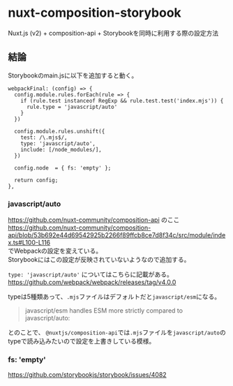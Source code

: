 # nuxt-composition-storybook

Nuxt.js (v2) + composition-api + Storybookを同時に利用する際の設定方法

## 結論
Storybookのmain.jsに以下を追加すると動く。

```
webpackFinal: (config) => {
  config.module.rules.forEach(rule => {
    if (rule.test instanceof RegExp && rule.test.test('index.mjs')) {
      rule.type = 'javascript/auto'
    }
  })

  config.module.rules.unshift({
    test: /\.mjs$/,
    type: 'javascript/auto',
    include: [/node_modules/],
  })

  config.node  = { fs: 'empty' };

  return config;
},
```

### javascript/auto
https://github.com/nuxt-community/composition-api のここ  
https://github.com/nuxt-community/composition-api/blob/53b692e44d69542925b2266f89ffcb8ce7d8f34c/src/module/index.ts#L100-L116  
でWebpackの設定を変えている。  
Storybookにはこの設定が反映されていないようなので追加する。  

`type: 'javascript/auto'` についてはこちらに記載がある。  
https://github.com/webpack/webpack/releases/tag/v4.0.0  

typeは5種類あって、`.mjs`ファイルはデフォルトだと`javascript/esm`になる。  

> javascript/esm handles ESM more strictly compared to javascript/auto:

とのことで、 `@nuxtjs/composition-api`では`.mjs`ファイルを`javascript/auto`のtypeで読み込みたいので設定を上書きしている模様。

### fs: 'empty'
https://github.com/storybookjs/storybook/issues/4082

